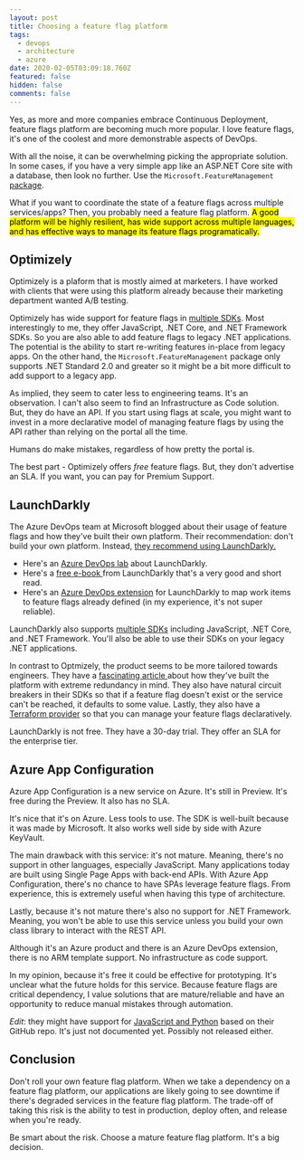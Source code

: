 ```yaml
---
layout: post
title: Choosing a feature flag platform
tags:
  - devops
  - architecture
  - azure
date: 2020-02-05T03:09:18.760Z
featured: false
hidden: false
comments: false
---
```

Yes, as more and more companies embrace Continuous Deployment, feature flags platform are becoming much more popular. I love feature flags, it's one of the coolest and more demonstrable aspects of DevOps. 

With all the noise, it can be overwhelming picking the appropriate solution. In some cases, if you have a very simple app like an ASP.NET Core site with a database, then look no further. Use the `Microsoft.FeatureManagement` [package](https://andrewlock.net/introducing-the-microsoft-featuremanagement-library-adding-feature-flags-to-an-asp-net-core-app-part-1/).

<!--more--> 

What if you want to coordinate the state of a feature flags across multiple services/apps? Then, you probably need a feature flag platform. <mark>A good platform will be highly resilient, has wide support across multiple languages, and has effective ways to manage its feature flags programatically.</mark>

## Optimizely

Optimizely is a plaform that is mostly aimed at marketers. I have worked with clients that were using this platform already because their marketing department wanted A/B testing.

Optimizely has wide support for feature flags in [multiple SDKs](https://docs.developers.optimizely.com/full-stack/v2.1/docs/install-the-sdk). Most interestingly to me, they offer JavaScript, .NET Core, and .NET Framework SDKs. So you are also able to add feature flags to legacy .NET applications. The potential is the ability to start re-writing features in-place from legacy apps. On the other hand, the `Microsoft.FeatureManagement` package only supports .NET Standard 2.0 and greater so it might be a bit more difficult to add support to a legacy app. 

As implied, they seem to cater less to engineering teams. It's an observation. I can't also seem to find an Infrastructure as Code solution. But, they do have an API. If you start using flags at scale, you might want to invest in a more declarative model of managing feature flags by using the API rather than relying on the portal all the time. 

Humans do make mistakes, regardless of how pretty the portal is.

The best part - Optimizely offers *free* feature flags. But, they don't advertise an SLA. If you want, you can pay for Premium Support.

## LaunchDarkly

The Azure DevOps team at Microsoft blogged about their usage of feature flags and how they've built their own platform. Their recommendation: don't build your own platform. Instead, [they recommend using LaunchDarkly.](https://docs.microsoft.com/en-us/azure/devops/learn/devops-at-microsoft/progressive-experimentation-feature-flags)

- Here's an [Azure DevOps lab](https://www.azuredevopslabs.com/labs/vstsextend/launchdarkly/) about LaunchDarkly. 
- Here's a [free e-book ](https://launchdarkly.com/effective-feature-management-ebook/)from LaunchDarkly that's a very good and short read.
- Here's an [Azure DevOps extension](https://docs.launchdarkly.com/docs/visual-studio-team-services-extension) for LaunchDarkly to map work items to feature flags already defined (in my experience, it's not super reliable).

LaunchDarkly also supports [multiple SDKs](https://launchdarkly.com/features/sdk/) including JavaScript, .NET Core, and .NET Framework. You'll also be able to use their SDKs on your legacy .NET applications. 

In contrast to Optmizely, the product seems to be more tailored towards engineers. They have a [fascinating article ](https://stackshare.io/launchdarkly/how-launchdarkly-serves-over-4-billion-feature-flags-daily)about how they've built the platform with extreme redundancy in mind. They also have natural circuit breakers in their SDKs so that if a feature flag doesn't exist or the service can't be reached, it defaults to some value. Lastly, they also have a [Terraform provider](https://www.terraform.io/docs/providers/launchdarkly/index.html) so that you can manage your feature flags declaratively.

LaunchDarkly is not free. They have a 30-day trial. They offer an SLA for the enterprise tier.

## Azure App Configuration

Azure App Configuration is a new service on Azure. It's still in Preview. It's free during the Preview. It also has no SLA. 

It's nice that it's on Azure. Less tools to use. The SDK is well-built because it was made by Microsoft. It also works well side by side with Azure KeyVault.

The main drawback with this service: it's not mature. Meaning, there's no support in other languages, especially JavaScript. Many applications today are built using Single Page Apps with back-end APIs. With Azure App Configuration, there's no chance to have SPAs leverage feature flags. From experience, this is extremely useful when having this type of architecture. 

Lastly, because it's not mature there's also no support for .NET Framework. Meaning, you won't be able to use this service unless you build your own class library to interact with the REST API. 

Although it's an Azure product and there is an Azure DevOps extension, there is no ARM template support. No infrastructure as code support.

In my opinion, because it's free it could be effective for prototyping. It's unclear what the future holds for this service. Because feature flags are critical dependency, I value solutions that are mature/reliable and have an opportunity to reduce manual mistakes through automation.

*Edit*: they might have support for [JavaScript and Python](https://github.com/Azure/AppConfiguration#rest-api-reference) based on their GitHub repo. It's just not documented yet. Possibly not released either.

## Conclusion

Don't roll your own feature flag platform. When we take a dependency on a feature flag platform, our applications are likely going to see downtime if there's degraded services in the feature flag platform. The trade-off of taking this risk is the ability to test in production, deploy often, and release when you're ready. 

Be smart about the risk. Choose a mature feature flag platform. It's a big decision.
